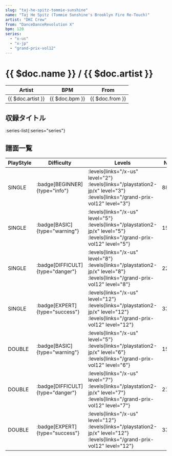 ```yaml
---
slug: "taj-he-spitz-tommie-sunshine"
name: "Taj He Spitz (Tommie Sunshine's Brooklyn Fire Re-Touch)"
artist: "DKC Crew"
from: "DanceDanceRevolution X"
bpm: 120
series:
  - "x-us"
  - "x-jp"
  - "grand-prix-vol12"
---
```


# {{ $doc.name }} / {{ $doc.artist }}

|Artist|BPM|From|
|------|---|----|
|{{ $doc.artist }}|{{ $doc.bpm }}|{{ $doc.from }}|

## 収録タイトル

:series-list{:series="series"}

## 譜面一覧

|PlayStyle|Difficulty|Levels|Notes|Movie|
|---------|----------|------|-----|-----|
|SINGLE| :badge[BEGINNER]{type="info"}| :levels{links="/x-us" level="2"}  :levels{links="/playstation2-jp/x" level="3"} :levels{links="/grand-prix-vol12" level="3"}|88/0||
|SINGLE| :badge[BASIC]{type="warning"}| :levels{links="/x-us" level="5"}  :levels{links="/playstation2-jp/x" level="5"} :levels{links="/grand-prix-vol12" level="5"}|159/16||
|SINGLE| :badge[DIFFICULT]{type="danger"}| :levels{links="/x-us" level="8"}  :levels{links="/playstation2-jp/x" level="8"} :levels{links="/grand-prix-vol12" level="8"}|223/10||
|SINGLE| :badge[EXPERT]{type="success"}| :levels{links="/x-us" level="12"}  :levels{links="/playstation2-jp/x" level="12"} :levels{links="/grand-prix-vol12" level="12"}|335/5||
|DOUBLE| :badge[BASIC]{type="warning"}| :levels{links="/x-us" level="5"}  :levels{links="/playstation2-jp/x" level="6"} :levels{links="/grand-prix-vol12" level="6"}|152/20||
|DOUBLE| :badge[DIFFICULT]{type="danger"}| :levels{links="/x-us" level="7"}  :levels{links="/playstation2-jp/x" level="7"} :levels{links="/grand-prix-vol12" level="7"}|216/17||
|DOUBLE| :badge[EXPERT]{type="success"}| :levels{links="/x-us" level="12"}  :levels{links="/playstation2-jp/x" level="12"} :levels{links="/grand-prix-vol12" level="12"}|331/5||
